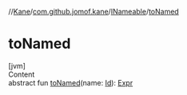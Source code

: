//[Kane](../../index.md)/[com.github.jomof.kane](../index.md)/[INameable](index.md)/[toNamed](to-named.md)



# toNamed  
[jvm]  
Content  
abstract fun [toNamed](to-named.md)(name: [Id](../../com.github.jomof.kane.impl/index.md#%5Bcom.github.jomof.kane.impl%2FId%2F%2F%2FPointingToDeclaration%2F%5D%2FClasslikes%2F-1221086991)): [Expr](../-expr/index.md)  



